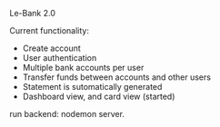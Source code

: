 Le-Bank 2.0

Current functionality:
  - Create account
  - User authentication
  - Multiple bank accounts per user
  - Transfer funds between accounts and other users
  - Statement is sutomatically generated 
  - Dashboard view, and card view (started)
  
  
run backend: nodemon server.



